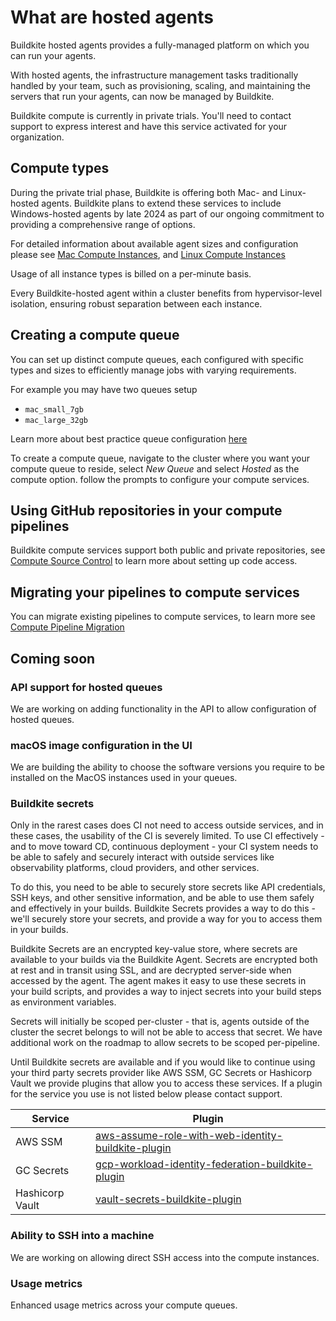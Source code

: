 # What are hosted agents

Buildkite hosted agents provides a fully-managed platform on which you can run your agents.

With hosted agents, the infrastructure management tasks traditionally handled by your team, such as provisioning, scaling, and maintaining the servers that run your agents, can now be managed by Buildkite.

Buildkite compute is currently in private trials. You'll need to contact support to express interest and have this service activated for your organization.

## Compute types

During the private trial phase, Buildkite is offering both Mac- and Linux-hosted agents. Buildkite plans to extend these services to include Windows-hosted agents by late 2024 as part of our ongoing commitment to providing a comprehensive range of options.

For detailed information about available agent sizes and configuration please see [Mac Compute Instances](/docs/buildkite-compute/macos-instances), and [Linux Compute Instances](/docs/buildkite-compute/linux-instances)

Usage of all instance types is billed on a per-minute basis.

Every Buildkite-hosted agent within a cluster benefits from hypervisor-level isolation, ensuring robust separation between each instance.

## Creating a compute queue

You can set up distinct compute queues, each configured with specific types and sizes to efficiently manage jobs with varying requirements.

For example you may have two queues setup

* `mac_small_7gb`
* `mac_large_32gb`

Learn more about best practice queue configuration [here](/docs/clusters/overview#clusters-and-queues-best-practice-how-should-i-structure-my-queues)

To create a compute queue, navigate to the cluster where you want your compute queue to reside, select _New Queue_ and select _Hosted_ as the compute option. follow the prompts to configure your compute services.

## Using GitHub repositories in your compute pipelines

Buildkite compute services support both public and private repositories, see [Compute Source Control](/docs/buildkite-compute/source-control) to learn more about setting up code access.

## Migrating your pipelines to compute services

You can migrate existing pipelines to compute services, to learn more see [Compute Pipeline Migration](/docs/buildkite-compute/pipeline-migration)

## Coming soon

### API support for hosted queues
We are working on adding functionality in the API to allow configuration of hosted queues.

### macOS image configuration in the UI
We are building the ability to choose the software versions you require to be installed on the MacOS instances used in your queues.

### Buildkite secrets

Only in the rarest cases does CI not need to access outside services, and in these cases, the usability of the CI is severely limited. To use CI effectively - and to move toward CD, continuous deployment - your CI system needs to be able to safely and securely interact with outside services like observability platforms, cloud providers, and other services.

To do this, you need to be able to securely store secrets like API credentials, SSH keys, and other sensitive information, and be able to use them safely and effectively in your builds. Buildkite Secrets provides a way to do this - we'll securely store your secrets, and provide a way for you to access them in your builds.

Buildkite Secrets are an encrypted key-value store, where secrets are available to your builds via the Buildkite Agent. Secrets are encrypted both at rest and in transit using SSL, and are decrypted server-side when accessed by the agent. The agent makes it easy to use these secrets in your build scripts, and provides a way to inject secrets into your build steps as environment variables.

Secrets will initially be scoped per-cluster - that is, agents outside of the cluster the secret belongs to will not be able to access that secret. We have additional work on the roadmap to allow secrets to be scoped per-pipeline.

Until Buildkite secrets are available and if you would like to continue using your third party secrets provider like AWS SSM, GC Secrets or Hashicorp Vault we provide plugins that allow you to access these services. If a plugin for the service you use is not listed below please contact support.

<table>
    <thead>
        <tr><th>Service</th><th>Plugin</th></tr>
    </thead>
    <tbody>
        <tr><td>AWS SSM</td><td><a href="https://github.com/buildkite-plugins/aws-assume-role-with-web-identity-buildkite-plugin">aws-assume-role-with-web-identity-buildkite-plugin</a></td></tr>
        <tr><td>GC Secrets</td><td><a href="https://github.com/buildkite-plugins/gcp-workload-identity-federation-buildkite-plugin">gcp-workload-identity-federation-buildkite-plugin</a></td></tr>
        <tr><td>Hashicorp Vault</td><td><a href="https://github.com/buildkite-plugins/vault-secrets-buildkite-plugin">vault-secrets-buildkite-plugin</a></td></tr>
    </tbody>
</table>



### Ability to SSH into a machine

We are working on allowing direct SSH access into the compute instances.

### Usage metrics

Enhanced usage metrics across your compute queues.



